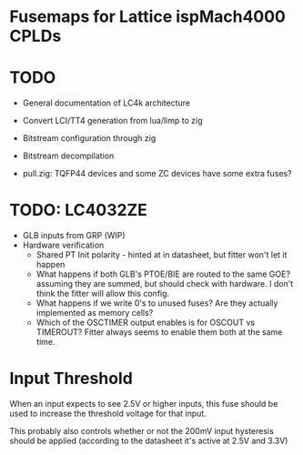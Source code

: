 # Fusemaps for Lattice ispMach4000 CPLDs

# TODO
* General documentation of LC4k architecture
* Convert LCI/TT4 generation from lua/limp to zig
* Bitstream configuration through zig
* Bitstream decompilation

* pull.zig: TQFP44 devices and some ZC devices have some extra fuses?


# TODO: LC4032ZE
* GLB inputs from GRP (WIP)
* Hardware verification
    * Shared PT Init polarity - hinted at in datasheet, but fitter won't let it happen
    * What happens if both GLB's PTOE/BIE are routed to the same GOE?  assuming they are summed, but should check with hardware.  I don't think the fitter will allow this config.
    * What happens if we write 0's to unused fuses?  Are they actually implemented as memory cells?
    * Which of the OSCTIMER output enables is for OSCOUT vs TIMEROUT?  Fitter always seems to enable them both at the same time.







# Input Threshold
When an input expects to see 2.5V or higher inputs, this fuse should be used to increase the threshold voltage for that input.

This probably also controls whether or not the 200mV input hysteresis should be applied (according to the datasheet it's active at 2.5V and 3.3V)
